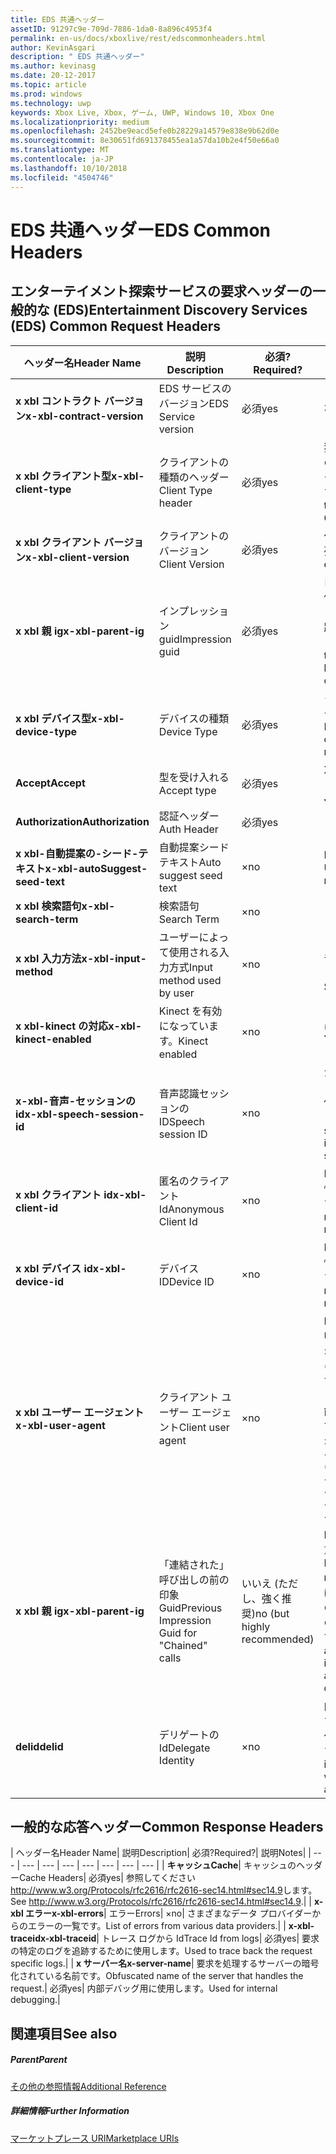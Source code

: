 ```yaml
---
title: EDS 共通ヘッダー
assetID: 91297c9e-709d-7886-1da0-8a896c4953f4
permalink: en-us/docs/xboxlive/rest/edscommonheaders.html
author: KevinAsgari
description: " EDS 共通ヘッダー"
ms.author: kevinasg
ms.date: 20-12-2017
ms.topic: article
ms.prod: windows
ms.technology: uwp
keywords: Xbox Live, Xbox, ゲーム, UWP, Windows 10, Xbox One
ms.localizationpriority: medium
ms.openlocfilehash: 2452be9eacd5efe0b28229a14579e838e9b62d0e
ms.sourcegitcommit: 8e30651fd691378455ea1a57da10b2e4f50e66a0
ms.translationtype: MT
ms.contentlocale: ja-JP
ms.lasthandoff: 10/10/2018
ms.locfileid: "4504746"
---
```

# <a name="eds-common-headers"></a><span data-ttu-id="d301c-104">EDS 共通ヘッダー</span><span class="sxs-lookup"><span data-stu-id="d301c-104">EDS Common Headers</span></span>

<a id="ID4EO"></a>



## <a name="entertainment-discovery-services-eds-common-request-headers"></a><span data-ttu-id="d301c-105">エンターテイメント探索サービスの要求ヘッダーの一般的な (EDS)</span><span class="sxs-lookup"><span data-stu-id="d301c-105">Entertainment Discovery Services (EDS) Common Request Headers</span></span>

| <span data-ttu-id="d301c-106">ヘッダー名</span><span class="sxs-lookup"><span data-stu-id="d301c-106">Header Name</span></span>| <span data-ttu-id="d301c-107">説明</span><span class="sxs-lookup"><span data-stu-id="d301c-107">Description</span></span>| <span data-ttu-id="d301c-108">必須?</span><span class="sxs-lookup"><span data-stu-id="d301c-108">Required?</span></span>| <span data-ttu-id="d301c-109">説明</span><span class="sxs-lookup"><span data-stu-id="d301c-109">Notes</span></span>|
| --- | --- | --- | --- |
| <b><span data-ttu-id="d301c-110">x xbl コントラクト バージョン</span><span class="sxs-lookup"><span data-stu-id="d301c-110">x-xbl-contract-version</span></span></b>| <span data-ttu-id="d301c-111">EDS サービスのバージョン</span><span class="sxs-lookup"><span data-stu-id="d301c-111">EDS Service version</span></span>| <span data-ttu-id="d301c-112">必須</span><span class="sxs-lookup"><span data-stu-id="d301c-112">yes</span></span>| <span data-ttu-id="d301c-113">3.2</span><span class="sxs-lookup"><span data-stu-id="d301c-113">3.2</span></span>|
| <b><span data-ttu-id="d301c-114">x xbl クライアント型</span><span class="sxs-lookup"><span data-stu-id="d301c-114">x-xbl-client-type</span></span></b>| <span data-ttu-id="d301c-115">クライアントの種類のヘッダー</span><span class="sxs-lookup"><span data-stu-id="d301c-115">Client Type header</span></span>| <span data-ttu-id="d301c-116">必須</span><span class="sxs-lookup"><span data-stu-id="d301c-116">yes</span></span>| <span data-ttu-id="d301c-117">独自のクライアントの種類を取得するチームに問い合わせます。</span><span class="sxs-lookup"><span data-stu-id="d301c-117">Speak to team to get your own Client Type .</span></span>|
| <b><span data-ttu-id="d301c-118">x xbl クライアント バージョン</span><span class="sxs-lookup"><span data-stu-id="d301c-118">x-xbl-client-version</span></span></b>| <span data-ttu-id="d301c-119">クライアントのバージョン</span><span class="sxs-lookup"><span data-stu-id="d301c-119">Client Version</span></span>| <span data-ttu-id="d301c-120">必須</span><span class="sxs-lookup"><span data-stu-id="d301c-120">yes</span></span>| <span data-ttu-id="d301c-121">任意の空でない文字列。</span><span class="sxs-lookup"><span data-stu-id="d301c-121">Any non-empty string.</span></span>|
| <b><span data-ttu-id="d301c-122">x xbl 親 ig</span><span class="sxs-lookup"><span data-stu-id="d301c-122">x-xbl-parent-ig</span></span></b>| <span data-ttu-id="d301c-123">インプレッション guid</span><span class="sxs-lookup"><span data-stu-id="d301c-123">Impression guid</span></span>| <span data-ttu-id="d301c-124">必須</span><span class="sxs-lookup"><span data-stu-id="d301c-124">yes</span></span>| <span data-ttu-id="d301c-125">ログに記録し、その他のサービス呼び出しの間での要求を追跡するために使用します。</span><span class="sxs-lookup"><span data-stu-id="d301c-125">Used to track request in logs and across other service calls.</span></span>|
| <b><span data-ttu-id="d301c-126">x xbl デバイス型</span><span class="sxs-lookup"><span data-stu-id="d301c-126">x-xbl-device-type</span></span></b>| <span data-ttu-id="d301c-127">デバイスの種類</span><span class="sxs-lookup"><span data-stu-id="d301c-127">Device Type</span></span>| <span data-ttu-id="d301c-128">必須</span><span class="sxs-lookup"><span data-stu-id="d301c-128">yes</span></span>| <span data-ttu-id="d301c-129">クライアントを表すデバイスです。</span><span class="sxs-lookup"><span data-stu-id="d301c-129">Device that the client is representing .</span></span>|
| <b><span data-ttu-id="d301c-130">Accept</span><span class="sxs-lookup"><span data-stu-id="d301c-130">Accept</span></span></b>| <span data-ttu-id="d301c-131">型を受け入れる</span><span class="sxs-lookup"><span data-stu-id="d301c-131">Accept type</span></span>| <span data-ttu-id="d301c-132">必須</span><span class="sxs-lookup"><span data-stu-id="d301c-132">yes</span></span>| <span data-ttu-id="d301c-133">XML または JSON します。</span><span class="sxs-lookup"><span data-stu-id="d301c-133">XML or JSON.</span></span>|
| <b><span data-ttu-id="d301c-134">Authorization</span><span class="sxs-lookup"><span data-stu-id="d301c-134">Authorization</span></span></b>| <span data-ttu-id="d301c-135">認証ヘッダー</span><span class="sxs-lookup"><span data-stu-id="d301c-135">Auth Header</span></span>| <span data-ttu-id="d301c-136">必須</span><span class="sxs-lookup"><span data-stu-id="d301c-136">yes</span></span>|  |
| <b><span data-ttu-id="d301c-137">x xbl-自動提案の-シード-テキスト</span><span class="sxs-lookup"><span data-stu-id="d301c-137">x-xbl-autoSuggest-seed-text</span></span></b>| <span data-ttu-id="d301c-138">自動提案シード テキスト</span><span class="sxs-lookup"><span data-stu-id="d301c-138">Auto suggest seed text</span></span>| <span data-ttu-id="d301c-139">×</span><span class="sxs-lookup"><span data-stu-id="d301c-139">no</span></span>| <span data-ttu-id="d301c-140">BI の使用と関連性</span><span class="sxs-lookup"><span data-stu-id="d301c-140">Used For BI and relevance</span></span>|
| <b><span data-ttu-id="d301c-141">x xbl 検索語句</span><span class="sxs-lookup"><span data-stu-id="d301c-141">x-xbl-search-term</span></span></b>| <span data-ttu-id="d301c-142">検索語句</span><span class="sxs-lookup"><span data-stu-id="d301c-142">Search Term</span></span>| <span data-ttu-id="d301c-143">×</span><span class="sxs-lookup"><span data-stu-id="d301c-143">no</span></span>|  |
| <b><span data-ttu-id="d301c-144">x xbl 入力方法</span><span class="sxs-lookup"><span data-stu-id="d301c-144">x-xbl-input-method</span></span></b>| <span data-ttu-id="d301c-145">ユーザーによって使用される入力方式</span><span class="sxs-lookup"><span data-stu-id="d301c-145">Input method used by user</span></span>| <span data-ttu-id="d301c-146">×</span><span class="sxs-lookup"><span data-stu-id="d301c-146">no</span></span>| <span data-ttu-id="d301c-147">コント ローラー、音声認識、Kinect します。</span><span class="sxs-lookup"><span data-stu-id="d301c-147">Controller, Speech, Kinect .</span></span>|
| <b><span data-ttu-id="d301c-148">x xbl-kinect の対応</span><span class="sxs-lookup"><span data-stu-id="d301c-148">x-xbl-kinect-enabled</span></span></b>| <span data-ttu-id="d301c-149">Kinect を有効になっています。</span><span class="sxs-lookup"><span data-stu-id="d301c-149">Kinect enabled</span></span>| <span data-ttu-id="d301c-150">×</span><span class="sxs-lookup"><span data-stu-id="d301c-150">no</span></span>| <span data-ttu-id="d301c-151">はい/いいえ。</span><span class="sxs-lookup"><span data-stu-id="d301c-151">Yes/no.</span></span>|
| <b><span data-ttu-id="d301c-152">x-xbl-音声-セッションの id</span><span class="sxs-lookup"><span data-stu-id="d301c-152">x-xbl-speech-session-id</span></span></b>| <span data-ttu-id="d301c-153">音声認識セッションの ID</span><span class="sxs-lookup"><span data-stu-id="d301c-153">Speech session ID</span></span>| <span data-ttu-id="d301c-154">×</span><span class="sxs-lookup"><span data-stu-id="d301c-154">no</span></span>| <span data-ttu-id="d301c-155">かどうかのセッションでは、音声認識を使用して開始されました。</span><span class="sxs-lookup"><span data-stu-id="d301c-155">Whether session was initiated using speech.</span></span>|
| <b><span data-ttu-id="d301c-156">x xbl クライアント id</span><span class="sxs-lookup"><span data-stu-id="d301c-156">x-xbl-client-id</span></span></b>| <span data-ttu-id="d301c-157">匿名のクライアント Id</span><span class="sxs-lookup"><span data-stu-id="d301c-157">Anonymous Client Id</span></span>| <span data-ttu-id="d301c-158">×</span><span class="sxs-lookup"><span data-stu-id="d301c-158">no</span></span>| <span data-ttu-id="d301c-159">BI レポートと関連性のために使用します。</span><span class="sxs-lookup"><span data-stu-id="d301c-159">Used for BI reporting and relevance.</span></span>|
| <b><span data-ttu-id="d301c-160">x xbl デバイス id</span><span class="sxs-lookup"><span data-stu-id="d301c-160">x-xbl-device-id</span></span></b>| <span data-ttu-id="d301c-161">デバイス ID</span><span class="sxs-lookup"><span data-stu-id="d301c-161">Device ID</span></span>| <span data-ttu-id="d301c-162">×</span><span class="sxs-lookup"><span data-stu-id="d301c-162">no</span></span>| <span data-ttu-id="d301c-163">BI レポートと関連性のために使用します。</span><span class="sxs-lookup"><span data-stu-id="d301c-163">Used for BI reporting and relevance.</span></span>|
| <b><span data-ttu-id="d301c-164">x xbl ユーザー エージェント</span><span class="sxs-lookup"><span data-stu-id="d301c-164">x-xbl-user-agent</span></span></b>| <span data-ttu-id="d301c-165">クライアント ユーザー エージェント</span><span class="sxs-lookup"><span data-stu-id="d301c-165">Client user agent</span></span>| <span data-ttu-id="d301c-166">×</span><span class="sxs-lookup"><span data-stu-id="d301c-166">no</span></span>| <span data-ttu-id="d301c-167">BI に使われます。</span><span class="sxs-lookup"><span data-stu-id="d301c-167">Used for BI.</span></span> <span data-ttu-id="d301c-168">"&lt;名 >/&lt;バージョン > (&lt;OS バージョン > です。&lt;プラットフォーム > です。&lt;機能 > です。&lt;製造 > です。&lt;モデル >)"。</span><span class="sxs-lookup"><span data-stu-id="d301c-168">"&lt;name>/&lt;version> (&lt;OS version>; &lt;platform>; &lt;capability>; &lt;manufacture>; &lt;model>)".</span></span>|
| <b><span data-ttu-id="d301c-169">x xbl 親 ig</span><span class="sxs-lookup"><span data-stu-id="d301c-169">x-xbl-parent-ig</span></span></b>| <span data-ttu-id="d301c-170">「連結された」呼び出しの前の印象 Guid</span><span class="sxs-lookup"><span data-stu-id="d301c-170">Previous Impression Guid for "Chained" calls</span></span>| <span data-ttu-id="d301c-171">いいえ (ただし、強く推奨)</span><span class="sxs-lookup"><span data-stu-id="d301c-171">no (but highly recommended)</span></span>| <span data-ttu-id="d301c-172">BI 関連性のために重要です。</span><span class="sxs-lookup"><span data-stu-id="d301c-172">Important for BI relevance.</span></span> <span data-ttu-id="d301c-173">たとえば、参照の呼び出しの IG は、呼び出しの詳細は次の親 IG です。</span><span class="sxs-lookup"><span data-stu-id="d301c-173">For example, a Browse call's IG is the parent IG for a following up detail call.</span></span>|
| <b><span data-ttu-id="d301c-174">delid</span><span class="sxs-lookup"><span data-stu-id="d301c-174">delid</span></span></b>| <span data-ttu-id="d301c-175">デリゲートの Id</span><span class="sxs-lookup"><span data-stu-id="d301c-175">Delegate Identity</span></span>| <span data-ttu-id="d301c-176">×</span><span class="sxs-lookup"><span data-stu-id="d301c-176">no</span></span>| <span data-ttu-id="d301c-177">内部サービスで使用すると、ユーザーの代わりに動作します。</span><span class="sxs-lookup"><span data-stu-id="d301c-177">Used by internal services to work on behalf of a user.</span></span>|

## <a name="common-response-headers"></a><span data-ttu-id="d301c-178">一般的な応答ヘッダー</span><span class="sxs-lookup"><span data-stu-id="d301c-178">Common Response Headers</span></span>

| <span data-ttu-id="d301c-179">ヘッダー名</span><span class="sxs-lookup"><span data-stu-id="d301c-179">Header Name</span></span>| <span data-ttu-id="d301c-180">説明</span><span class="sxs-lookup"><span data-stu-id="d301c-180">Description</span></span>| <span data-ttu-id="d301c-181">必須?</span><span class="sxs-lookup"><span data-stu-id="d301c-181">Required?</span></span>| <span data-ttu-id="d301c-182">説明</span><span class="sxs-lookup"><span data-stu-id="d301c-182">Notes</span></span>|
| --- | --- | --- | --- | --- | --- | --- | --- |
| <b><span data-ttu-id="d301c-183">キャッシュ</span><span class="sxs-lookup"><span data-stu-id="d301c-183">Cache</span></span></b>| <span data-ttu-id="d301c-184">キャッシュのヘッダー</span><span class="sxs-lookup"><span data-stu-id="d301c-184">Cache Headers</span></span>| <span data-ttu-id="d301c-185">必須</span><span class="sxs-lookup"><span data-stu-id="d301c-185">yes</span></span>| <span data-ttu-id="d301c-186">参照してください<a href="http://www.w3.org/Protocols/rfc2616/rfc2616-sec14.html#sec14.9">http://www.w3.org/Protocols/rfc2616/rfc2616-sec14.html#sec14.9</a>します。</span><span class="sxs-lookup"><span data-stu-id="d301c-186">See <a href="http://www.w3.org/Protocols/rfc2616/rfc2616-sec14.html#sec14.9">http://www.w3.org/Protocols/rfc2616/rfc2616-sec14.html#sec14.9</a>.</span></span>|
| <b><span data-ttu-id="d301c-187">x-xbl エラー</span><span class="sxs-lookup"><span data-stu-id="d301c-187">x-xbl-errors</span></span></b>| <span data-ttu-id="d301c-188">エラー</span><span class="sxs-lookup"><span data-stu-id="d301c-188">Errors</span></span>| <span data-ttu-id="d301c-189">×</span><span class="sxs-lookup"><span data-stu-id="d301c-189">no</span></span>| <span data-ttu-id="d301c-190">さまざまなデータ プロバイダーからのエラーの一覧です。</span><span class="sxs-lookup"><span data-stu-id="d301c-190">List of errors from various data providers.</span></span>|
| <b><span data-ttu-id="d301c-191">x-xbl-traceid</span><span class="sxs-lookup"><span data-stu-id="d301c-191">x-xbl-traceid</span></span></b>| <span data-ttu-id="d301c-192">トレース ログから Id</span><span class="sxs-lookup"><span data-stu-id="d301c-192">Trace Id from logs</span></span>| <span data-ttu-id="d301c-193">必須</span><span class="sxs-lookup"><span data-stu-id="d301c-193">yes</span></span>| <span data-ttu-id="d301c-194">要求の特定のログを追跡するために使用します。</span><span class="sxs-lookup"><span data-stu-id="d301c-194">Used to trace back the request specific logs.</span></span>|
| <b><span data-ttu-id="d301c-195">x サーバー名</span><span class="sxs-lookup"><span data-stu-id="d301c-195">x-server-name</span></span></b>| <span data-ttu-id="d301c-196">要求を処理するサーバーの暗号化されている名前です。</span><span class="sxs-lookup"><span data-stu-id="d301c-196">Obfuscated name of the server that handles the request.</span></span>| <span data-ttu-id="d301c-197">必須</span><span class="sxs-lookup"><span data-stu-id="d301c-197">yes</span></span>| <span data-ttu-id="d301c-198">内部デバッグ用に使用します。</span><span class="sxs-lookup"><span data-stu-id="d301c-198">Used for internal debugging.</span></span>|

<a id="ID4EECAC"></a>


## <a name="see-also"></a><span data-ttu-id="d301c-199">関連項目</span><span class="sxs-lookup"><span data-stu-id="d301c-199">See also</span></span>

<a id="ID4EGCAC"></a>


##### <a name="parent"></a><span data-ttu-id="d301c-200">Parent</span><span class="sxs-lookup"><span data-stu-id="d301c-200">Parent</span></span>  

[<span data-ttu-id="d301c-201">その他の参照情報</span><span class="sxs-lookup"><span data-stu-id="d301c-201">Additional Reference</span></span>](atoc-xboxlivews-reference-additional.md)


<a id="ID4ESCAC"></a>


##### <a name="further-information"></a><span data-ttu-id="d301c-202">詳細情報</span><span class="sxs-lookup"><span data-stu-id="d301c-202">Further Information</span></span>

[<span data-ttu-id="d301c-203">マーケットプレース URI</span><span class="sxs-lookup"><span data-stu-id="d301c-203">Marketplace URIs</span></span>](../uri/marketplace/atoc-reference-marketplace.md)
